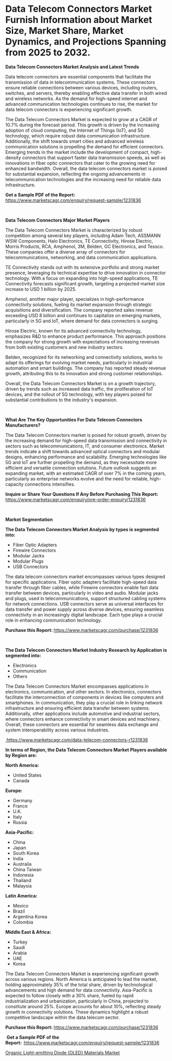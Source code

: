<p><h1>Data Telecom Connectors Market Furnish Information about Market Size, Market Share, Market Dynamics, and Projections Spanning from 2025 to 2032.</h1></p><p><strong>Data Telecom Connectors Market Analysis and Latest Trends</strong></p>
<p><p>Data telecom connectors are essential components that facilitate the transmission of data in telecommunication systems. These connectors ensure reliable connections between various devices, including routers, switches, and servers, thereby enabling effective data transfer in both wired and wireless networks. As the demand for high-speed internet and advanced communication technologies continues to rise, the market for data telecom connectors is experiencing significant growth.</p><p>The Data Telecom Connectors Market is expected to grow at a CAGR of 10.7% during the forecast period. This growth is driven by the increasing adoption of cloud computing, the Internet of Things (IoT), and 5G technology, which require robust data communication infrastructure. Additionally, the shift towards smart cities and advanced wireless communication solutions is propelling the demand for efficient connectors. Emerging trends in the market include the development of compact, high-density connectors that support faster data transmission speeds, as well as innovations in fiber optic connectors that cater to the growing need for enhanced bandwidth. Overall, the data telecom connectors market is poised for substantial expansion, reflecting the ongoing advancements in telecommunication technologies and the increasing need for reliable data infrastructure.</p></p>
<p><strong>Get a Sample PDF of the Report:&nbsp;</strong> <a href="https://www.marketscagr.com/enquiry/request-sample/1231836?utm_campaign=2276&utm_medium=2&utm_source=Github&utm_content=ia&utm_term=13022025&utm_id=data-telecom-connectors">https://www.marketscagr.com/enquiry/request-sample/1231836</a></p>
<p>&nbsp;</p>
<p><strong>Data Telecom Connectors Major Market Players</strong></p>
<p><p>The Data Telecom Connectors Market is characterized by robust competition among several key players, including Adam Tech, ASSMANN WSW Components, Halo Electronics, TE Connectivity, Hirose Electric, Morris Products, RCA, Amphenol, 3M, Belden, GC Electronics, and Tessco. These companies offer a diverse array of connectors for telecommunications, networking, and data communication applications.</p><p>TE Connectivity stands out with its extensive portfolio and strong market presence, leveraging its technical expertise to drive innovation in connector technology. With a focus on expanding into high-speed applications, TE Connectivity forecasts significant growth, targeting a projected market size increase to USD 1 billion by 2025.</p><p>Amphenol, another major player, specializes in high-performance connectivity solutions, fueling its market expansion through strategic acquisitions and diversification. The company reported sales revenue exceeding USD 8 billion and continues to capitalize on emerging markets, particularly in 5G and IoT, where demand for data connectors is surging.</p><p>Hirose Electric, known for its advanced connectivity technology, emphasizes R&D to enhance product performance. This approach positions the company for strong growth with expectations of increasing revenues from both existing customers and new industry sectors.</p><p>Belden, recognized for its networking and connectivity solutions, works to adapt its offerings for evolving market needs, particularly in industrial automation and smart buildings. The company has reported steady revenue growth, attributing this to its innovation and strong customer relationships.</p><p>Overall, the Data Telecom Connectors Market is on a growth trajectory, driven by trends such as increased data traffic, the proliferation of IoT devices, and the rollout of 5G technology, with key players poised for substantial contributions to the industry's expansion.</p></p>
<p>&nbsp;</p>
<p><strong>What Are The Key Opportunities For Data Telecom Connectors Manufacturers?</strong></p>
<p><p>The Data Telecom Connectors market is poised for robust growth, driven by the increasing demand for high-speed data transmission and connectivity in sectors such as telecommunications, IT, and consumer electronics. Market trends indicate a shift towards advanced optical connectors and modular designs, enhancing performance and scalability. Emerging technologies like 5G and IoT are further propelling the demand, as they necessitate more efficient and versatile connection solutions. Future outlook suggests an expanding market, with an estimated CAGR of over 7% in the coming years, particularly as enterprise networks evolve and the need for reliable, high-capacity connections intensifies.</p></p>
<p><strong>Inquire or Share Your Questions If Any Before Purchasing This Report:</strong> <a href="https://www.marketscagr.com/enquiry/pre-order-enquiry/1231836?utm_campaign=2276&utm_medium=2&utm_source=Github&utm_content=ia&utm_term=13022025&utm_id=data-telecom-connectors">https://www.marketscagr.com/enquiry/pre-order-enquiry/1231836</a></p>
<p>&nbsp;</p>
<p><strong>Market Segmentation</strong></p>
<p><strong>The Data Telecom Connectors Market Analysis by types is segmented into:</strong></p>
<p><ul><li>Fiber Optic Adapters</li><li>Firewire Connectors</li><li>Modular Jacks</li><li>Modular Plugs</li><li>USB Connectors</li></ul></p>
<p><p>The data telecom connectors market encompasses various types designed for specific applications. Fiber optic adapters facilitate high-speed data transfer through fiber cables, while Firewire connectors enable fast data transfer between devices, particularly in video and audio. Modular jacks and plugs, used in telecommunications, support structured cabling systems for network connections. USB connectors serve as universal interfaces for data transfer and power supply across diverse devices, ensuring seamless connectivity in an increasingly digital landscape. Each type plays a crucial role in enhancing communication technology.</p></p>
<p><strong>Purchase this Report:&nbsp;</strong><a href="https://www.marketscagr.com/purchase/1231836?utm_campaign=2276&utm_medium=2&utm_source=Github&utm_content=ia&utm_term=13022025&utm_id=data-telecom-connectors">https://www.marketscagr.com/purchase/1231836</a></p>
<p>&nbsp;</p>
<p><strong>The Data Telecom Connectors Market Industry Research by Application is segmented into:</strong></p>
<p><ul><li>Electronics</li><li>Communication</li><li>Others</li></ul></p>
<p><p>The Data Telecom Connectors Market encompasses applications in electronics, communication, and other sectors. In electronics, connectors facilitate the interconnection of components in devices like computers and smartphones. In communication, they play a crucial role in linking network infrastructure and ensuring efficient data transfer between systems. Additionally, other applications include automotive and industrial sectors, where connectors enhance connectivity in smart devices and machinery. Overall, these connectors are essential for seamless data exchange and system interoperability across various industries.</p></p>
<p><a href="https://www.marketscagr.com/data-telecom-connectors-r1231836?utm_campaign=2276&utm_medium=2&utm_source=Github&utm_content=ia&utm_term=13022025&utm_id=data-telecom-connectors">&nbsp;https://www.marketscagr.com/data-telecom-connectors-r1231836</a></p>
<p><strong>In terms of Region, the Data Telecom Connectors Market Players available by Region are:</strong></p>
<p>
    <p> <strong> North America: </strong>
        <ul>
            <li>United States</li>
            <li>Canada</li>
        </ul>
        </p> 
    <p> <strong> Europe: </strong>
        <ul>
            <li>Germany</li>
            <li>France</li>
            <li>U.K.</li>
            <li>Italy</li>
            <li>Russia</li>
        </ul>
        </p> 
    <p> <strong> Asia-Pacific: </strong>
        <ul>
            <li>China</li>
            <li>Japan</li>
            <li>South Korea</li>
            <li>India</li>
            <li>Australia</li>
            <li>China Taiwan</li>
            <li>Indonesia</li>
            <li>Thailand</li>
            <li>Malaysia</li>
        </ul>
        </p> 
    <p> <strong> Latin America: </strong>
        <ul>
            <li>Mexico</li>
            <li>Brazil</li>
            <li>Argentina Korea</li>
            <li>Colombia</li>
        </ul>
        </p> 
    <p> <strong> Middle East & Africa: </strong>
        <ul>
            <li>Turkey</li>
            <li>Saudi</li>
            <li>Arabia</li>
            <li>UAE</li>
            <li>Korea</li>
        </ul>
    </p>
    </p>
<p><p>The Data Telecom Connectors Market is experiencing significant growth across various regions. North America is anticipated to lead the market, holding approximately 35% of the total share, driven by technological advancements and high demand for data connectivity. Asia-Pacific is expected to follow closely with a 30% share, fueled by rapid industrialization and urbanization, particularly in China, projected to constitute around 25%. Europe accounts for about 10%, reflecting steady growth in connectivity solutions. These dynamics highlight a robust competitive landscape within the data telecom sector.</p></p>
<p><strong>Purchase this Report: </strong><a href="https://www.marketscagr.com/purchase/1231836?utm_campaign=2276&utm_medium=2&utm_source=Github&utm_content=ia&utm_term=13022025&utm_id=data-telecom-connectors">https://www.marketscagr.com/purchase/1231836</a></p>
<p>&nbsp;<strong>Get a Sample PDF of the Report:&nbsp;&nbsp;</strong><a href="https://www.marketscagr.com/enquiry/request-sample/1231836?utm_campaign=2276&utm_medium=2&utm_source=Github&utm_content=ia&utm_term=13022025&utm_id=data-telecom-connectors">https://www.marketscagr.com/enquiry/request-sample/1231836</a></p>
<p><strong></strong></p>
<p><p><a href="https://github.com/dmitriyvo6rog/Market-Research-Report-List-1/blob/main/organic-light-emitting-diode-oled-materials-market.md?utm_campaign=2276&utm_medium=2&utm_source=Github&utm_content=ia&utm_term=13022025&utm_id=data-telecom-connectors">Organic Light-emitting Diode (OLED) Materials Market</a></p></p>